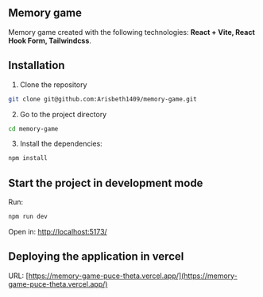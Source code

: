 ## Memory game

Memory game created with the following technologies: **React + Vite, React Hook Form, Tailwindcss**.

## Installation

1. Clone the repository

```bash
git clone git@github.com:Arisbeth1409/memory-game.git
```

2. Go to the project directory

```bash
cd memory-game
```

3. Install the dependencies:

```bash
npm install
```

## Start the project in development mode

Run:

```bash
npm run dev
```

Open in: [http://localhost:5173/](http://localhost:5173)

## Deploying the application in vercel

URL: [https://memory-game-puce-theta.vercel.app/](https://memory-game-puce-theta.vercel.app/)

